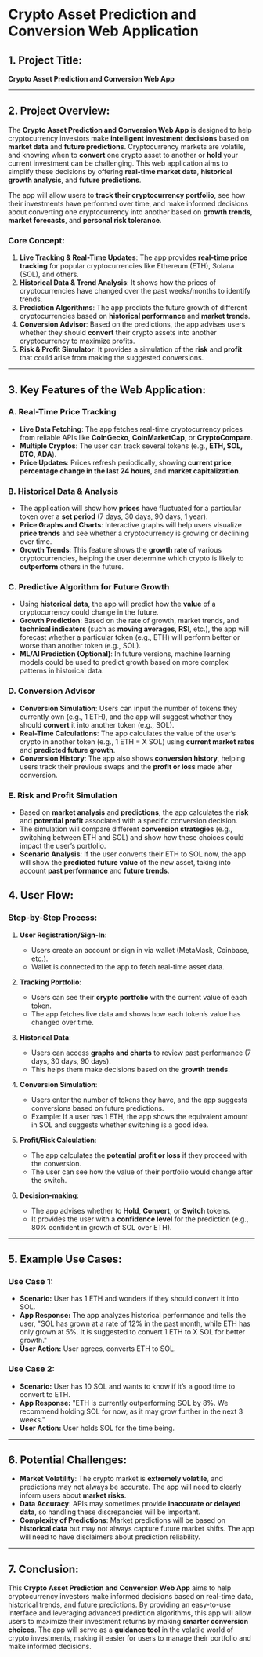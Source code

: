 
# Crypto Asset Prediction and Conversion Web Application

## 1. Project Title:
**Crypto Asset Prediction and Conversion Web App**

---

## 2. Project Overview:

The **Crypto Asset Prediction and Conversion Web App** is designed to help cryptocurrency investors make **intelligent investment decisions** based on **market data** and **future predictions**. Cryptocurrency markets are volatile, and knowing when to **convert** one crypto asset to another or **hold** your current investment can be challenging. This web application aims to simplify these decisions by offering **real-time market data**, **historical growth analysis**, and **future predictions**.

The app will allow users to **track their cryptocurrency portfolio**, see how their investments have performed over time, and make informed decisions about converting one cryptocurrency into another based on **growth trends**, **market forecasts**, and **personal risk tolerance**.

### Core Concept:

1. **Live Tracking & Real-Time Updates**: The app provides **real-time price tracking** for popular cryptocurrencies like Ethereum (ETH), Solana (SOL), and others.
2. **Historical Data & Trend Analysis**: It shows how the prices of cryptocurrencies have changed over the past weeks/months to identify trends.
3. **Prediction Algorithms**: The app predicts the future growth of different cryptocurrencies based on **historical performance** and **market trends**.
4. **Conversion Advisor**: Based on the predictions, the app advises users whether they should **convert** their crypto assets into another cryptocurrency to maximize profits.
5. **Risk & Profit Simulator**: It provides a simulation of the **risk** and **profit** that could arise from making the suggested conversions.

---

## 3. Key Features of the Web Application:

### A. Real-Time Price Tracking
- **Live Data Fetching**: The app fetches real-time cryptocurrency prices from reliable APIs like **CoinGecko**, **CoinMarketCap**, or **CryptoCompare**.
- **Multiple Cryptos**: The user can track several tokens (e.g., **ETH, SOL, BTC, ADA**).
- **Price Updates**: Prices refresh periodically, showing **current price**, **percentage change in the last 24 hours**, and **market capitalization**.

### B. Historical Data & Analysis
- The application will show how **prices** have fluctuated for a particular token over a **set period** (7 days, 30 days, 90 days, 1 year).
- **Price Graphs and Charts**: Interactive graphs will help users visualize **price trends** and see whether a cryptocurrency is growing or declining over time.
- **Growth Trends**: This feature shows the **growth rate** of various cryptocurrencies, helping the user determine which crypto is likely to **outperform** others in the future.

### C. Predictive Algorithm for Future Growth
- Using **historical data**, the app will predict how the **value** of a cryptocurrency could change in the future.
- **Growth Prediction**: Based on the rate of growth, market trends, and **technical indicators** (such as **moving averages**, **RSI**, etc.), the app will forecast whether a particular token (e.g., ETH) will perform better or worse than another token (e.g., SOL).
- **ML/AI Prediction (Optional)**: In future versions, machine learning models could be used to predict growth based on more complex patterns in historical data.

### D. Conversion Advisor
- **Conversion Simulation**: Users can input the number of tokens they currently own (e.g., 1 ETH), and the app will suggest whether they should **convert** it into another token (e.g., SOL).
- **Real-Time Calculations**: The app calculates the value of the user’s crypto in another token (e.g., 1 ETH = X SOL) using **current market rates** and **predicted future growth**.
- **Conversion History**: The app also shows **conversion history**, helping users track their previous swaps and the **profit or loss** made after conversion.

### E. Risk and Profit Simulation
- Based on **market analysis** and **predictions**, the app calculates the **risk** and **potential profit** associated with a specific conversion decision.
- The simulation will compare different **conversion strategies** (e.g., switching between ETH and SOL) and show how these choices could impact the user’s portfolio.
- **Scenario Analysis**: If the user converts their ETH to SOL now, the app will show the **predicted future value** of the new asset, taking into account **past performance** and **future trends**.



## 4. User Flow:

### Step-by-Step Process:

1. **User Registration/Sign-In**:
   - Users create an account or sign in via wallet (MetaMask, Coinbase, etc.).
   - Wallet is connected to the app to fetch real-time asset data.

2. **Tracking Portfolio**:
   - Users can see their **crypto portfolio** with the current value of each token.
   - The app fetches live data and shows how each token’s value has changed over time.

3. **Historical Data**:
   - Users can access **graphs and charts** to review past performance (7 days, 30 days, 90 days).
   - This helps them make decisions based on the **growth trends**.

4. **Conversion Simulation**:
   - Users enter the number of tokens they have, and the app suggests conversions based on future predictions.
   - Example: If a user has 1 ETH, the app shows the equivalent amount in SOL and suggests whether switching is a good idea.

5. **Profit/Risk Calculation**:
   - The app calculates the **potential profit or loss** if they proceed with the conversion.
   - The user can see how the value of their portfolio would change after the switch.

6. **Decision-making**:
   - The app advises whether to **Hold**, **Convert**, or **Switch** tokens.
   - It provides the user with a **confidence level** for the prediction (e.g., 80% confident in growth of SOL over ETH).

---

## 5. Example Use Cases:

### Use Case 1:
- **Scenario:** User has 1 ETH and wonders if they should convert it into SOL.
- **App Response:** The app analyzes historical performance and tells the user, "SOL has grown at a rate of 12% in the past month, while ETH has only grown at 5%. It is suggested to convert 1 ETH to X SOL for better growth."
- **User Action:** User agrees, converts ETH to SOL.

### Use Case 2:
- **Scenario:** User has 10 SOL and wants to know if it’s a good time to convert to ETH.
- **App Response:** "ETH is currently outperforming SOL by 8%. We recommend holding SOL for now, as it may grow further in the next 3 weeks."
- **User Action:** User holds SOL for the time being.

---

## 6. Potential Challenges:
- **Market Volatility**: The crypto market is **extremely volatile**, and predictions may not always be accurate. The app will need to clearly inform users about **market risks**.
- **Data Accuracy**: APIs may sometimes provide **inaccurate or delayed data**, so handling these discrepancies will be important.
- **Complexity of Predictions**: Market predictions will be based on **historical data** but may not always capture future market shifts. The app will need to have disclaimers about prediction reliability.

---

## 7. Conclusion:

This **Crypto Asset Prediction and Conversion Web App** aims to help cryptocurrency investors make informed decisions based on real-time data, historical trends, and future predictions. By providing an easy-to-use interface and leveraging advanced prediction algorithms, this app will allow users to maximize their investment returns by making **smarter conversion choices**. The app will serve as a **guidance tool** in the volatile world of crypto investments, making it easier for users to manage their portfolio and make informed decisions.
